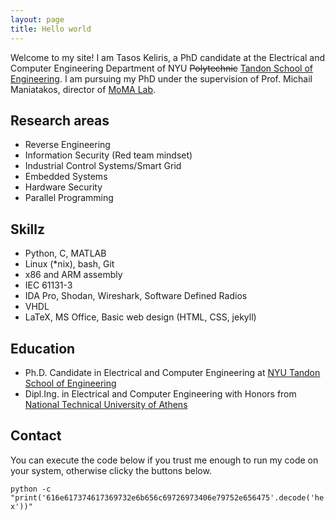 ```yaml
---
layout: page
title: Hello world
---
```


Welcome to my site! I am Tasos Keliris, a PhD candidate at the Electrical and Computer Engineering Department of NYU ~~Polytechnic~~ [Tandon School of Engineering](http://engineering.nyu.edu/). I am pursuing my PhD under the supervision of Prof. Michail Maniatakos, director of [MoMA Lab](http://nyuad.nyu.edu/momalab).

## Research areas
- Reverse Engineering
- Information Security (Red team mindset)
- Industrial Control Systems/Smart Grid
- Embedded Systems
- Hardware Security
- Parallel Programming

## Skillz
- Python, C, MATLAB
- Linux (*nix), bash, Git
- x86 and ARM assembly
- IEC 61131-3
- IDA Pro, Shodan, Wireshark, Software Defined Radios
- VHDL
- LaTeX, MS Office, Basic web design (HTML, CSS, jekyll)

## Education
- Ph.D. Candidate in Electrical and Computer Engineering at [NYU Tandon School of Engineering](http://engineering.nyu.edu/)
- Dipl.Ing. in Electrical and Computer Engineering with Honors from [National Technical University of Athens](http://www.ntua.gr/index_en.html)

## Contact
You can execute the code below if you trust me enough to run my code on your system, otherwise clicky the buttons below.

`python -c "print('616e617374617369732e6b656c69726973406e79752e656475'.decode('hex'))"`
